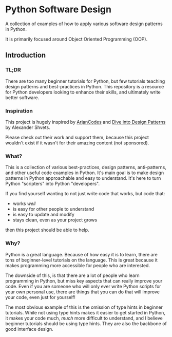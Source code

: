 # Python Software Design

A collection of examples of how to apply various software design patterns in Python.

It is primarily focused around Object Oriented Programming (OOP).

## Introduction

### TL;DR

There are too many beginner tutorials for Python, but few tutorials teaching design
patterns and best-practices in Python. This repository is a resource for Python
developers looking to enhance their skills, and ultimately write better software.

### Inspiration

This project is hugely inspired by [ArjanCodes](https://www.youtube.com/@ArjanCodes)
and [Dive into Design Patterns](https://refactoring.guru/design-patterns/book) by
Alexander Shvets.

Please check out their work and support them, because this project wouldn't exist if it
wasn't for their amazing content (not sponsored).

### What?

This is a collection of various best-practices, design patterns, anti-patterns, and
other useful code examples in Python. It's main goal is to make design patterns in
Python approachable and easy to understand. It's here to turn Python "scripters" into
Python "developers".

If you find yourself wanting to not just write code that works, but code that:

- works _well_
- is easy for other people to understand
- is easy to update and modify
- stays clean, even as your project grows

then this project should be able to help.

### Why?

Python is a great language. Because of how easy it is to learn, there are tons of
beginner-level tutorials on the language. This is great because it makes programming
more accessible for people who are interested.

The downside of this, is that there are a lot of people who learn programming in Python,
but miss key aspects that can really improve your code. Even if you are someone who will
only ever write Python scripts for your own personal use, there are things that you can
do that will improve your code, even just for yourself!

The most obvious example of this is the omission of type hints in beginner tutorials.
While not using type hints makes it easier to get started in Python, it makes your code
much, _much_ more difficult to understand, and I believe beginner tutorials should be
using type hints. They are also the backbone of good interface design.
